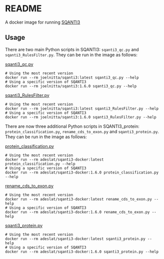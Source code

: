 # README

A docker image for running [SQANTI3](https://github.com/ConesaLab/SQANTI3)

## Usage

There are two main Python scripts in SQANTI3: `sqanti3_qc.py` and `sqanti3_RulesFilter.py`. They can be run in the image as follows:

[sqanti3_qc.py](https://github.com/ConesaLab/SQANTI3#running-sqanti3-quality-control-script)

```
# Using the most recent version
docker run --rm joelnitta/sqanti3:latest sqanti3_qc.py --help
# Using a specific version of SQANTI3
docker run --rm joelnitta/sqanti3:1.6.0 sqanti3_qc.py --help
```

[sqanti3_RulesFilter.py](https://github.com/ConesaLab/SQANTI3#filtering-isoforms-using-sqanti3-output-and-a-pre-defined-rules)

```
# Using the most recent version
docker run --rm joelnitta/sqanti3:latest sqanti3_RulesFilter.py --help
# Using a specific version of SQANTI3
docker run --rm joelnitta/sqanti3:1.6.0 sqanti3_RulesFilter.py --help
```

There are now three additional Python scripts in SQANTI3_protein: `protein_classification.py`, `rename_cds_to_exon.py` and `sqanti3_protein.py`. They can be run in the image as follows:

[protein_classification.py](https://github.com/ConesaLab/SQANTI3#filtering-isoforms-using-sqanti3-output-and-a-pre-defined-rules)

```
# Using the most recent version
docker run --rm adeslat/sqanti3-docker:latest protein_classification.py --help
# Using a specific version of SQANTI3
docker run --rm adeslat/sqanti3-docker:1.6.0 protein_classification.py --help
```
[rename_cds_to_exon.py](https://github.com/ConesaLab/SQANTI3#filtering-isoforms-using-sqanti3-output-and-a-pre-defined-rules)

```
# Using the most recent version
docker run --rm adeslat/sqanti3-docker:latest rename_cds_to_exon.py --help
# Using a specific version of SQANTI3
docker run --rm adeslat/sqanti3-docker:1.6.0 rename_cds_to_exon.py --help
```
[sqanti3_protein.py](https://github.com/ConesaLab/SQANTI3#filtering-isoforms-using-sqanti3-output-and-a-pre-defined-rules)

```
# Using the most recent version
docker run --rm adeslat/sqanti3-docker:latest sqanti3_protein.py --help
# Using a specific version of SQANTI3
docker run --rm adeslat/sqanti3-docker:1.6.0 sqanti3_protein.py --help
```